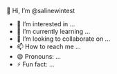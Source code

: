 
 👋 Hi, I’m @salinewintest
- 👀 I’m interested in ...
- 🌱 I’m currently learning ...
- 💞️ I’m looking to collaborate on ...
- 📫 How to reach me ...
- 😄 Pronouns: ...
- ⚡ Fun fact: ...

<!---
salinewintest/salinewintest is a ✨ special ✨ repository because its `README.md` (this file) appears on your GitHub profile.
You can click the Preview link to take a look at your changes.
--->
